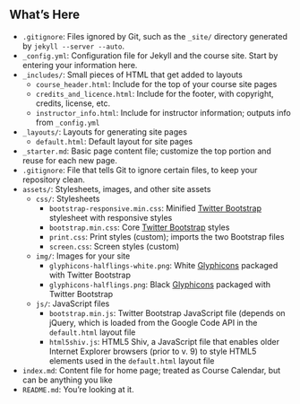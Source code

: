 ## What’s Here

* `.gitignore`: Files ignored by Git, such as the `_site/` directory generated by
  ``jekyll --server --auto``.
* `_config.yml`: Configuration file for Jekyll and the course site. Start by entering
  your information here.
* `_includes/`: Small pieces of HTML that get added to layouts
  * `course_header.html`: Include for the top of your course site pages
  * `credits_and_licence.html`: Include for the footer, with copyright, credits, license, etc.
  * `instructor_info.html`: Include for instructor information; outputs info from `_config.yml`
* `_layouts/`: Layouts for generating site pages
  * `default.html`: Default layout for site pages
* `_starter.md`: Basic page content file; customize the top portion and reuse for each
  new page.
* `.gitignore`: File that tells Git to ignore certain files, to keep your repository clean.
* `assets/`: Stylesheets, images, and other site assets
  * `css/`: Stylesheets
    * `bootstrap-responsive.min.css`: Minified
      [Twitter Bootstrap](http://twitter.github.com/bootstrap) stylesheet with responsive styles
    * `bootstrap.min.css`: Core [Twitter Bootstrap](http://twitter.github.com/bootstrap) styles
    * `print.css`: Print styles (custom); imports the two Bootstrap files
    * `screen.css`: Screen styles (custom)
  * `img/`: Images for your site
    * `glyphicons-halflings-white.png`: White [Glyphicons](http://glyphicons.com/) packaged with
      Twitter Bootstrap
    * `glyphicons-halflings.png`: Black [Glyphicons](http://glyphicons.com/) packaged with
      Twitter Bootstrap
  * `js/`: JavaScript files
    * `bootstrap.min.js`: Twitter Bootstrap JavaScript file (depends on jQuery, which is loaded
      from the Google Code API in the `default.html` layout file
    * `html5shiv.js`: HTML5 Shiv, a JavaScript file that enables older Internet Explorer browsers
      (prior to v. 9) to style HTML5 elements used in the `default.html` layout file
* `index.md`: Content file for home page; treated as Course Calendar, but can be anything you
  like
* `README.md`: You’re looking at it.





